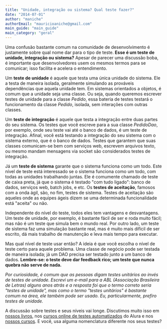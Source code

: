 ```yaml
---
title: "Unidade, integração ou sistema? Qual teste fazer?"
date: "2014-07-01"
author: "maniche"
authorEmail: "mauricioaniche@gmail.com"
main_guide: "main_guide"
main_category: "geral"
---
```


Uma confusão bastante comum na comunidade de desenvolvimento é justamente sobre qual nome dar para o tipo de teste. **Esse é um teste de unidade, integração ou sistema?** Apesar de parecer uma discussão boba, é importante que desenvolvedores usem os mesmos termos para se comunicar; isso facilita e acelera o entendimento.

Um **teste de unidade** é aquele que testa uma única unidade do sistema. Ele a testa de maneira isolada, geralmente simulando as prováveis dependências que aquela unidade tem. Em sistemas orientados a objetos, é comum que a unidade seja uma classe. Ou seja, quando queremos escrever testes de unidade para a classe _Pedido_, essa bateria de testes testará o funcionamento da classe _Pedido_, isolada, sem interações com outras classes.

Um **teste de integração** é aquele que testa a integração entre duas partes do seu sistema. Os testes que você escreve para a sua classe _PedidoDao_, por exemplo, onde seu teste vai até o banco de dados, é um teste de integração. Afinal, você está testando a integração do seu sistema com o sistema externo, que é o banco de dados. Testes que garantem que suas classes comunicam-se bem com serviços web, escrevem arquivos texto, ou mesmo mandam mensagens via socket são considerados testes de integração.

Já um **teste de sistema** garante que o sistema funciona como um todo. Este nível de teste está interessado se o sistema funciona como um todo, com todas as unidades trabalhando juntas. Ele é comumente chamado de teste de caixa preta, já que o sistema é testado "com tudo ligado": banco de dados, serviços web, batch jobs, e etc. Os **testes de aceitação**, famosos com a onda ágil, são, no fim, testes de sistema. Testes de aceitação são aqueles onde as equipes ágeis dizem se uma determinada funcionalidade está "aceita" ou não.

Independente do nível do teste, todos eles tem vantagens e desvantagens. Um teste de unidade, por exemplo, é bastante fácil de ser e roda muito fácil; mas não é um teste que simula bem o mundo real. Por outro lado, um teste de sistema faz uma simulação bastante real, mas é muito mais difícil de ser escrito, dá mais trabalho de manutenção e leva mais tempo para executar.

Mas qual nível de teste usar então? A ideia é que você escolha o nível de teste certo para aquele problema. Uma classe de negócio pode ser testada de maneira isolada; já um DAO precisa ser testado junto a um banco de dados. **Lembre-se: o teste deve dar feedback rico; um teste que nunca quebra não serve de nada.**

_Por curiosidade, é comum que as pessoas digam testes unitários ao invés de testes de unidade. Escrevi um e-mail para a ABL (Associação Brasileira de Letras) alguns anos atrás e a resposta foi que o termo correto seria "testes de unidade", mas como o termo "testes unitários" é bastante comum na área, ele também pode ser usado. Eu, particularmente, prefiro testes de unidade._

A discussão sobre testes e seus níveis vai longe. Discutimos muito isso em [nossos livros](http://www.casadocodigo.com.br), nos [cursos online de testes automatizados](http://www.alura.com.br/trilha/testes) do Alura e nos [nossos cursos](https://www.caelum.com.br/cursos-agile/). E você, usa alguma nomenclatura diferente nos seus testes?

